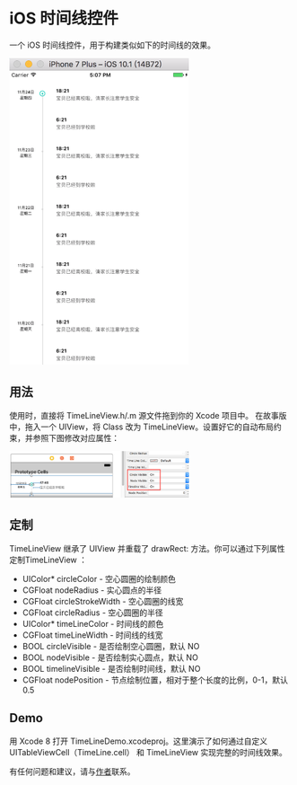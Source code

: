 # iOS 时间线控件

一个 iOS 时间线控件，用于构建类似如下的时间线的效果。

<img src="1.png" width = "320"/>

## 用法

使用时，直接将 TimeLineView.h/.m 源文件拖到你的 Xcode 项目中。
在故事版中，拖入一个 UIView，将 Class 改为 TimeLineView。设置好它的自动布局约束，并参照下图修改对应属性：

<img src="2.png" width = "320"/>

## 定制

TimeLineView 继承了 UIView 并重载了 drawRect: 方法。你可以通过下列属性定制TimeLineView ：

* UIColor* circleColor - 空心圆圈的绘制颜色
* CGFloat nodeRadius - 实心圆点的半径
* CGFloat circleStrokeWidth - 空心圆圈的线宽
* CGFloat circleRadius - 空心圆圈的半径
* UIColor* timeLineColor - 时间线的颜色
* CGFloat timeLineWidth - 时间线的线宽
* BOOL circleVisible - 是否绘制空心圆圈，默认 NO
* BOOL nodeVisible - 是否绘制实心圆点，默认 NO
* BOOL timelineVisible - 是否绘制时间线，默认 NO
* CGFloat nodePosition - 节点绘制位置，相对于整个长度的比例，0-1，默认 0.5

## Demo

用 Xcode 8 打开 TimeLineDemo.xcodeproj。这里演示了如何通过自定义 UITableViewCell（TimeLine.cell） 和 TimeLineView 实现完整的时间线效果。

有任何问题和建议，请与[作者](kmyhy@126.com)联系。






